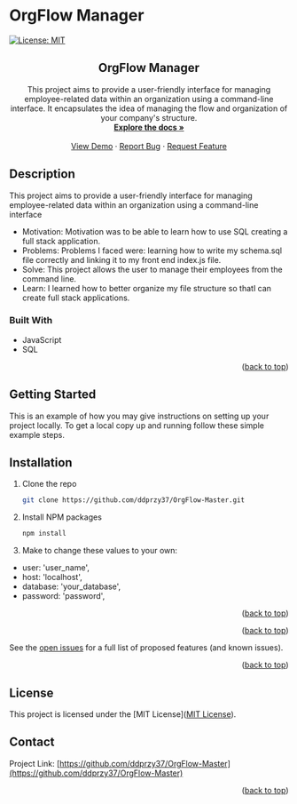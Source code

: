 # OrgFlow Manager

[![License: MIT](https://img.shields.io/badge/License-MIT-yellow.svg)](https://opensource.org/licenses/MIT)
<a name="readme-top"></a>
<br />

<h2 align="center">OrgFlow Manager</h2>

  <p align="center">
    This project aims to provide a user-friendly interface for managing employee-related data within an organization using a command-line interface.  It encapsulates the idea of managing the flow and organization of your company's structure.
    <br />
    <a href="https://github.com/ddprzy37/OrgFlow-Master/"><strong>Explore the docs »</strong></a>
    <br />
    <br />
    <a href="https://drive.google.com/file/d/1VIEMotXB1vwVm251MSq93L4dCsxeOPnB/view">View Demo</a>
    ·
    <a href="https://github.com/ddprzy37/OrgFlow-Master/issues/new?labels=bug&template=bug-report---.md">Report Bug</a>
    ·
    <a href="https://github.com/ddprzy37/OrgFlow-Master/issues/new?labels=enhancement&template=feature-request---.md">Request Feature</a>
  </p>
</div>

## Description

This project aims to provide a user-friendly interface for managing employee-related data within an organization using a command-line interface

- Motivation: Motivation was to be able to learn how to use SQL creating a full stack application.
- Problems: Problems I faced were: learning how to write my schema.sql file correctly and linking it to my front end index.js file.
- Solve: This project allows the user to manage their employees from the command line.
- Learn: I learned how to better organize my file structure so thatI can create full stack applications.

### Built With
* JavaScript
* SQL


<p align="right">(<a href="#readme-top">back to top</a>)</p>

## Getting Started

This is an example of how you may give instructions on setting up your project locally.
To get a local copy up and running follow these simple example steps.

## Installation
1. Clone the repo
   ```sh
   git clone https://github.com/ddprzy37/OrgFlow-Master.git
   ```
2. Install NPM packages
   ```sh
   npm install
   ```
3. Make to change these values to your own:
*    user: 'user_name',
*    host: 'localhost',
*    database: 'your_database',
*    password: 'password',
<p align="right">(<a href="#readme-top">back to top</a>)</p>


<p align="right">(<a href="#readme-top">back to top</a>)</p>


See the [open issues](https://github.com/ddprzy37/OrgFlow-Master/issues) for a full list of proposed features (and known issues).

<p align="right">(<a href="#readme-top">back to top</a>)</p>

## License

This project is licensed under the [MIT License]([MIT License](https://opensource.org/licenses/MIT)).


## Contact

Project Link: [https://github.com/ddprzy37/OrgFlow-Master](https://github.com/ddprzy37/OrgFlow-Master)

<p align="right">(<a href="#readme-top">back to top</a>)</p>


